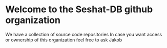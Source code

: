 # Welcome to the Seshat-DB github organization 
We have a collection of source code repositories 
In case you want access or ownership of this organization feel free to ask Jakob
